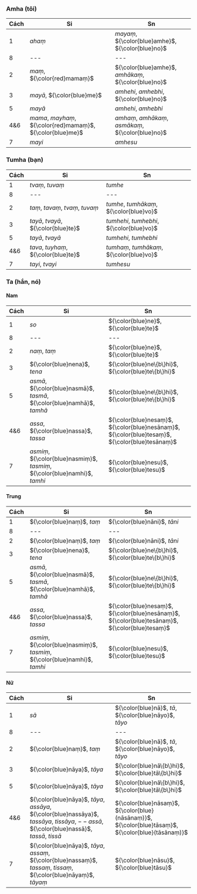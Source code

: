 ### Amha (tôi)

| Cách | Si                                                         | Sn                                                  |
| ---- | ---------------------------------------------------------- | --------------------------------------------------- |
| 1    | $ahaṃ$                                                     | $mayaṃ$, ${\color{blue}amhe}$, ${\color{blue}no}$   |
| 8    | ---                                                        | ---                                                 |
| 2    | $maṃ$, ${\color{red}mamaṃ}$                                | ${\color{blue}amhe}$, $amhākaṃ$, ${\color{blue}no}$ |
| 3    | $mayā$, ${\color{blue}me}$                                 | $amhehi$, $amhebhi$, ${\color{blue}no}$             |
| 5    | $mayā$                                                     | $amhehi$, $amhebhi$                                 |
| 4&6  | $mama$, $mayhaṃ$, ${\color{red}mamaṃ}$, ${\color{blue}me}$ | $amhaṃ$, $amhākaṃ$, $asmākaṃ$, ${\color{blue}no}$   |
| 7    | $mayi$                                                     | $amhesu$                                            |

### Tumha (bạn)

| Cách | Si                                   | Sn                                        |
| ---- | ------------------------------------ | ----------------------------------------- |
| 1    | $tvaṃ$, $tuvaṃ$                      | $tumhe$                                   |
| 8    | ---                                  | ---                                       |
| 2    | $taṃ$, $tavaṃ$, $tvaṃ$, $tuvaṃ$      | $tumhe$, $tumhākaṃ$, ${\color{blue}vo}$   |
| 3    | $tayā$, $tvayā$, ${\color{blue}te}$  | $tumhehi$, $tumhebhi$, ${\color{blue}vo}$ |
| 5    | $tayā$, $tvayā$                      | $tumhehi$, $tumhebhi$                     |
| 4&6  | $tava$, $tuyhaṃ$, ${\color{blue}te}$ | $tumhaṃ$, $tumhākaṃ$, ${\color{blue}vo}$  |
| 7    | $tayi$, $tvayi$                      | $tumhesu$                                 |

### Ta (hắn, nó)

#### Nam

| Cách | Si                                                                        | Sn                                                                                             |
| ---- | ------------------------------------------------------------------------- | ---------------------------------------------------------------------------------------------- |
| 1    | $so$                                                                      | ${\color{blue}ne}$, ${\color{blue}te}$                                                         |
| 8    | ---                                                                       | ---                                                                                            |
| 2    | $naṃ$, $taṃ$                                                              | ${\color{blue}ne}$, ${\color{blue}te}$                                                         |
| 3    | ${\color{blue}nena}$, $tena$                                              | ${\color{blue}ne\{b\}hi}$, ${\color{blue}te\{b\}hi}$                                           |
| 5    | $asmā$, ${\color{blue}nasmā}$, $tasmā$, ${\color{blue}namhā}$, $tamhā$    | ${\color{blue}ne\{b\}hi}$, ${\color{blue}te\{b\}hi}$                                           |
| 4&6  | $assa$, ${\color{blue}nassa}$, $tassa$                                    | ${\color{blue}nesaṃ}$, ${\color{blue}nesānaṃ}$, ${\color{blue}tesaṃ}$, ${\color{blue}tesānaṃ}$ |
| 7    | $asmiṃ$, ${\color{blue}nasmiṃ}$, $tasmiṃ$, ${\color{blue}namhi}$, $tamhi$ | ${\color{blue}nesu}$, ${\color{blue}tesu}$                                                     |

#### Trung

| Cách | Si                                                                        | Sn                                                                                             |
| ---- | ------------------------------------------------------------------------- | ---------------------------------------------------------------------------------------------- |
| 1    | ${\color{blue}naṃ}$, $taṃ$                                                | ${\color{blue}nāni}$, $tāni$                                                                   |
| 8    | ---                                                                       | ---                                                                                            |
| 2    | ${\color{blue}naṃ}$, $taṃ$                                                | ${\color{blue}nāni}$, $tāni$                                                                   |
| 3    | ${\color{blue}nena}$, $tena$                                              | ${\color{blue}ne\{b\}hi}$, ${\color{blue}te\{b\}hi}$                                           |
| 5    | $asmā$, ${\color{blue}nasmā}$, $tasmā$, ${\color{blue}namhā}$, $tamhā$    | ${\color{blue}ne\{b\}hi}$, ${\color{blue}te\{b\}hi}$                                           |
| 4&6  | $assa$, ${\color{blue}nassa}$, $tassa$                                    | ${\color{blue}nesaṃ}$, ${\color{blue}nesānaṃ}$, ${\color{blue}tesānaṃ}$, ${\color{blue}tesaṃ}$ |
| 7    | $asmiṃ$, ${\color{blue}nasmiṃ}$, $tasmiṃ$, ${\color{blue}namhi}$, $tamhi$ | ${\color{blue}nesu}$, ${\color{blue}tesu}$                                                     |

#### Nữ

| Cách | Si                                                                                                                                        | Sn                                                                                                 |
| ---- | ----------------------------------------------------------------------------------------------------------------------------------------- | -------------------------------------------------------------------------------------------------- |
| 1    | $sā$                                                                                                                                      | ${\color{blue}nā}$, $tā$, ${\color{blue}nāyo}$, $tāyo$                                             |
| 8    | ---                                                                                                                                       | ---                                                                                                |
| 2    | ${\color{blue}naṃ}$, $taṃ$                                                                                                                | ${\color{blue}nā}$, $tā$, ${\color{blue}nāyo}$, $tāyo$                                             |
| 3    | ${\color{blue}nāya}$, $tāya$                                                                                                              | ${\color{blue}nā\{b\}hi}$, ${\color{blue}tā\{b\}hi}$                                               |
| 5    | ${\color{blue}nāya}$, $tāya$                                                                                                              | ${\color{blue}nā\{b\}hi}$, ${\color{blue}tā\{b\}hi}$                                               |
| 4&6  | ${\color{blue}nāya}$, $tāya$, $assāya$, ${\color{blue}nassāya}$, $tassāya$, $tissāya$, $-- assā$, ${\color{blue}nassā}$, $tassā$, $tissā$ | ${\color{blue}nāsaṃ}$, ${\color{blue}(nāsānaṃ)}$, ${\color{blue}tāsaṃ}$, ${\color{blue}(tāsānaṃ)}$ |
| 7    | ${\color{blue}nāya}$, $tāya$, $assaṃ$, ${\color{blue}nassaṃ}$, $tassaṃ$, $tissaṃ$, ${\color{blue}nāyaṃ}$, $tāyaṃ$                         | ${\color{blue}nāsu}$, ${\color{blue}tāsu}$                                                         |
